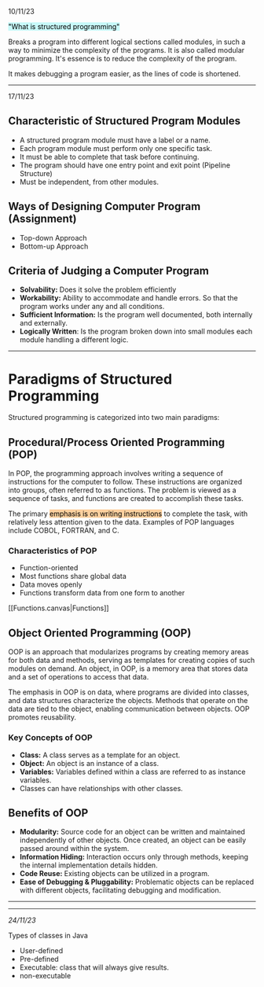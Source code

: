 10/11/23

<mark style="background: #ABF7F7A6;"> "What is structured programming"</mark>


Breaks a program into different logical sections called modules, in such a way to minimize the complexity of the programs. It is also called modular programming. It's essence is to reduce the complexity of the program.

It makes debugging a program easier, as the lines of code is shortened. 

---
17/11/23
## Characteristic of Structured Program Modules
- A structured program module must have a label or a name.
- Each program module must perform only one specific task.
- It must be able to complete that task before continuing.
- The program should have one entry point and exit point  (Pipeline Structure)
- Must be independent, from other modules. 

## Ways of Designing Computer Program (Assignment)
- Top-down Approach
- Bottom-up Approach 

## Criteria of Judging a Computer Program
- **Solvability:** Does it solve the problem efficiently 
- **Workability:** Ability to accommodate and handle errors. So that the program works under any and all conditions. 
- **Sufficient Information:** Is the program well documented, both internally and externally. 
- **Logically Written**: Is the program broken down into small modules each module handling a different logic. 


---
# Paradigms of Structured Programming

Structured programming is categorized into two main paradigms:

## Procedural/Process Oriented Programming (POP)
In POP, the programming approach involves writing a sequence of instructions for the computer to follow. These instructions are organized into groups, often referred to as functions. The problem is viewed as a sequence of tasks, and functions are created to accomplish these tasks.

The primary <mark style="background: #FFB86CA6;">emphasis is on writing instructions</mark> to complete the task, with relatively less attention given to the data. Examples of POP languages include COBOL, FORTRAN, and C.

### Characteristics of POP
- Function-oriented
- Most functions share global data
- Data moves openly
- Functions transform data from one form to another

[[Functions.canvas|Functions]]

## Object Oriented Programming (OOP)
OOP is an approach that modularizes programs by creating memory areas for both data and methods, serving as templates for creating copies of such modules on demand. An object, in OOP, is a memory area that stores data and a set of operations to access that data.

The emphasis in OOP is on data, where programs are divided into classes, and data structures characterize the objects. Methods that operate on the data are tied to the object, enabling communication between objects. OOP promotes reusability.

### Key Concepts of OOP

- **Class:** A class serves as a template for an object.
- **Object:** An object is an instance of a class.
- **Variables:** Variables defined within a class are referred to as instance variables.
- Classes can have relationships with other classes.

## Benefits of OOP

- **Modularity:** Source code for an object can be written and maintained independently of other objects. Once created, an object can be easily passed around within the system.
- **Information Hiding:** Interaction occurs only through methods, keeping the internal implementation details hidden.
- **Code Reuse:** Existing objects can be utilized in a program.
- **Ease of Debugging & Pluggability:** Problematic objects can be replaced with different objects, facilitating debugging and modification.

---


---
*24/11/23*

Types of classes in Java
- User-defined
- Pre-defined
- Executable: class that will always give results. 
- non-executable

